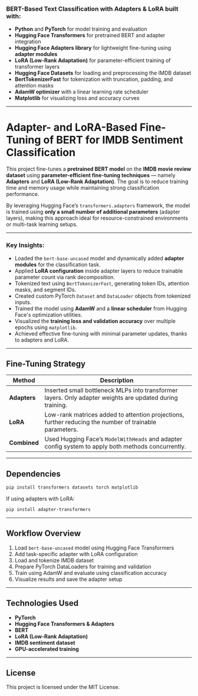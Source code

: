 ### BERT-Based Text Classification with Adapters & LoRA built with:  
- **Python** and **PyTorch** for model training and evaluation  
- **Hugging Face Transformers** for pretrained BERT and adapter integration  
- **Hugging Face Adapters library** for lightweight fine-tuning using **adapter modules**  
- **LoRA (Low-Rank Adaptation)** for parameter-efficient training of transformer layers  
- **Hugging Face Datasets** for loading and preprocessing the IMDB dataset  
- **BertTokenizerFast** for tokenization with truncation, padding, and attention masks  
- **AdamW optimizer** with a linear learning rate scheduler  
- **Matplotlib** for visualizing loss and accuracy curves  

---

# Adapter- and LoRA-Based Fine-Tuning of BERT for IMDB Sentiment Classification

This project fine-tunes a **pretrained BERT model** on the **IMDB movie review dataset** using **parameter-efficient fine-tuning techniques** — namely **Adapters** and **LoRA (Low-Rank Adaptation)**. The goal is to reduce training time and memory usage while maintaining strong classification performance.

By leveraging Hugging Face’s `transformers.adapters` framework, the model is trained using **only a small number of additional parameters** (adapter layers), making this approach ideal for resource-constrained environments or multi-task learning setups.

---

### **Key Insights:**  
- Loaded the `bert-base-uncased` model and dynamically added **adapter modules** for the classification task.  
- Applied **LoRA configuration** inside adapter layers to reduce trainable parameter count via rank decomposition.  
- Tokenized text using `BertTokenizerFast`, generating token IDs, attention masks, and segment IDs.  
- Created custom PyTorch `Dataset` and `DataLoader` objects from tokenized inputs.  
- Trained the model using **AdamW** and a **linear scheduler** from Hugging Face's optimization utilities.  
- Visualized the **training loss and validation accuracy** over multiple epochs using `matplotlib`.  
- Achieved effective fine-tuning with minimal parameter updates, thanks to adapters and LoRA.

---

## Fine-Tuning Strategy

| Method | Description |
|--------|-------------|
| **Adapters** | Inserted small bottleneck MLPs into transformer layers. Only adapter weights are updated during training. |
| **LoRA** | Low-rank matrices added to attention projections, further reducing the number of trainable parameters. |
| **Combined** | Used Hugging Face’s `ModelWithHeads` and adapter config system to apply both methods concurrently. |

---

## Dependencies

```bash
pip install transformers datasets torch matplotlib
````

If using adapters with LoRA:

```bash
pip install adapter-transformers
```

---

## Workflow Overview

1. Load `bert-base-uncased` model using Hugging Face Transformers
2. Add task-specific adapter with LoRA configuration
3. Load and tokenize IMDB dataset
4. Prepare PyTorch DataLoaders for training and validation
5. Train using AdamW and evaluate using classification accuracy
6. Visualize results and save the adapter setup

---

## Technologies Used

* **PyTorch**
* **Hugging Face Transformers & Adapters**
* **BERT**
* **LoRA (Low-Rank Adaptation)**
* **IMDB sentiment dataset**
* **GPU-accelerated training**

---

## License

This project is licensed under the MIT License.
